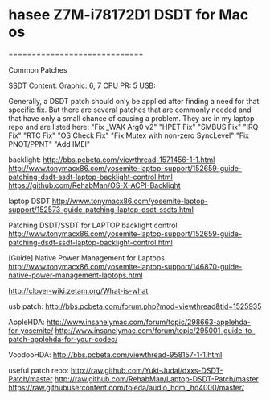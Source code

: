 #	hasee Z7M-i78172D1 DSDT for Mac os
=============================

Common Patches

SSDT Content:
Graphic: 6, 7
CPU PR: 5
USB: 

Generally, a DSDT patch should only be applied after finding a need for that specific fix. But there are several patches that are commonly needed and that have only a small chance of causing a problem. They are in my laptop repo and are listed here:
"Fix _WAK Arg0 v2"
"HPET Fix"
"SMBUS Fix"
"IRQ Fix"
"RTC Fix"
"OS Check Fix"
"Fix Mutex with non-zero SyncLevel"
"Fix PNOT/PPNT"
"Add IMEI"


backlight:
http://bbs.pcbeta.com/viewthread-1571456-1-1.html
http://www.tonymacx86.com/yosemite-laptop-support/152659-guide-patching-dsdt-ssdt-laptop-backlight-control.html
https://github.com/RehabMan/OS-X-ACPI-Backlight

laptop DSDT
http://www.tonymacx86.com/yosemite-laptop-support/152573-guide-patching-laptop-dsdt-ssdts.html

Patching DSDT/SSDT for LAPTOP backlight control
http://www.tonymacx86.com/yosemite-laptop-support/152659-guide-patching-dsdt-ssdt-laptop-backlight-control.html

[Guide] Native Power Management for Laptops
http://www.tonymacx86.com/yosemite-laptop-support/146870-guide-native-power-management-laptops.html

http://clover-wiki.zetam.org/What-is-what

usb patch:
http://bbs.pcbeta.com/forum.php?mod=viewthread&tid=1525935

AppleHDA:
http://www.insanelymac.com/forum/topic/298663-applehda-for-yosemite/
http://www.insanelymac.com/forum/topic/295001-guide-to-patch-applehda-for-your-codec/

VoodooHDA:
http://bbs.pcbeta.com/viewthread-958157-1-1.html

useful patch repo:
http://raw.github.com/Yuki-Judai/dxxs-DSDT-Patch/master
http://raw.github.com/RehabMan/Laptop-DSDT-Patch/master
https://raw.githubusercontent.com/toleda/audio_hdmi_hd4000/master/